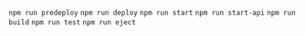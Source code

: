 `npm run predeploy`
`npm run deploy`
`npm run start`
`npm run start-api`
`npm run build`
`npm run test`
`npm run eject`